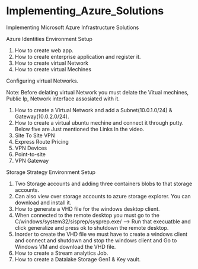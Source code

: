 # Implementing_Azure_Solutions
Implementing Microsoft Azure Infrastructure Solutions

Azure Identities Environment Setup
1. How to create web app.
2. How to create enterprise application and register it.
3. How to create virtual Network
4. How to create virtual Mechines

Configuring virtual Networks.

Note: Before delating virtual Network you must delate the Vitual mechines, Public Ip, Network interface assosiated with it. 
1. How to create a Virtual Network and add a Subnet(10.0.1.0/24) & Gateway(10.0.2.0/24).
2. How to create a virtual ubuntu mechine and connect it through putty. 
Below five are Just mentioned the Links In the video.
3. Site To Site VPN
4. Express Route Pricing
5. VPN Devices
6. Point-to-site
7. VPN Gateway

Storage Strategy Environment Setup

1. Two Storage accounts and adding three containers blobs to that storage accounts.
2. Can also view over storage accounts to azure storage explorer. You can download and install it.
3. How to generate a VHD file for the windows desktop client.
4. When connected to the remote desktop you must go to the C/windows/system32/sisprep/sysprep.exe/ --> Run that execuatble and click generalize and press ok to shutdown the remote desktop.
5. Inorder to create the VHD file we must have to create a windows client and connect and shutdown and stop the windows client and Go to Windows VM and download the VHD file.
6. How to create a Stream analytics Job.
7. How to create a Datalake Storage Gen1 & Key vault.
